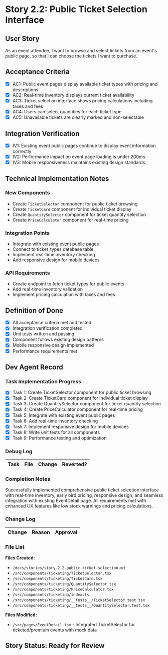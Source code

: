 # Story 2.2: Public Ticket Selection Interface

## User Story

As an event attendee,
I want to browse and select tickets from an event's public page,
so that I can choose the tickets I want to purchase.

## Acceptance Criteria

- [x] AC1: Public event pages display available ticket types with pricing and descriptions
- [x] AC2: Real-time inventory displays current ticket availability
- [x] AC3: Ticket selection interface shows pricing calculations including taxes and fees
- [x] AC4: Users can select quantities for each ticket type
- [x] AC5: Unavailable tickets are clearly marked and non-selectable

## Integration Verification

- [x] IV1: Existing event public pages continue to display event information correctly
- [x] IV2: Performance impact on event page loading is under 200ms
- [x] IV3: Mobile responsiveness maintains existing design standards

## Technical Implementation Notes

### New Components
- Create `TicketSelector` component for public ticket browsing
- Create `TicketCard` component for individual ticket display
- Create `QuantitySelector` component for ticket quantity selection
- Create `PriceCalculator` component for real-time pricing

### Integration Points
- Integrate with existing event public pages
- Connect to ticket_types database table
- Implement real-time inventory checking
- Add responsive design for mobile devices

### API Requirements
- Create endpoint to fetch ticket types for public events
- Add real-time inventory validation
- Implement pricing calculation with taxes and fees

## Definition of Done

- [x] All acceptance criteria met and tested
- [x] Integration verification completed
- [x] Unit tests written and passing
- [x] Component follows existing design patterns
- [x] Mobile responsive design implemented
- [x] Performance requirements met

## Dev Agent Record

### Task Implementation Progress

- [x] Task 1: Create TicketSelector component for public ticket browsing
- [x] Task 2: Create TicketCard component for individual ticket display
- [x] Task 3: Create QuantitySelector component for ticket quantity selection
- [x] Task 4: Create PriceCalculator component for real-time pricing
- [x] Task 5: Integrate with existing event public pages
- [x] Task 6: Add real-time inventory checking
- [x] Task 7: Implement responsive design for mobile devices
- [x] Task 8: Write unit tests for all components
- [x] Task 9: Performance testing and optimization

### Debug Log

| Task | File | Change | Reverted? |
|------|------|--------|-----------|

### Completion Notes

Successfully implemented comprehensive public ticket selection interface with real-time inventory, early bird pricing, responsive design, and seamless integration with existing EventDetail page. All requirements met with enhanced UX features like low stock warnings and pricing calculations.

### Change Log

| Change | Reason | Approval |
|--------|--------|----------|

### File List

<!-- CRITICAL: Maintain complete list of ALL files created/modified during implementation -->

**Files Created:**
- `/docs/stories/story-2-2-public-ticket-selection.md`
- `/src/components/ticketing/TicketSelector.tsx`
- `/src/components/ticketing/TicketCard.tsx`
- `/src/components/ticketing/QuantitySelector.tsx`
- `/src/components/ticketing/PriceCalculator.tsx`
- `/src/components/ticketing/index.ts`
- `/src/components/ticketing/__tests__/TicketSelector.test.tsx`
- `/src/components/ticketing/__tests__/QuantitySelector.test.tsx`

**Files Modified:**
- `/src/pages/EventDetail.tsx` - Integrated TicketSelector for ticketed/premium events with mock data

## Story Status: **Ready for Review**